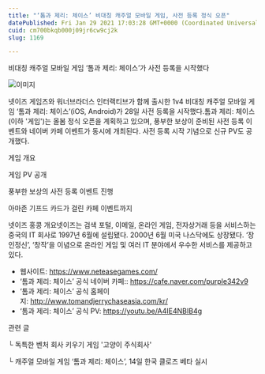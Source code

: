 ```yaml
---
title: "‘톰과 제리: 체이스’ 비대칭 캐주얼 모바일 게임, 사전 등록 정식 오픈"
datePublished: Fri Jan 29 2021 17:03:28 GMT+0000 (Coordinated Universal Time)
cuid: cm700bkqb000j09jr6cw9cj2k
slug: 1169

---
```



비대칭 캐주얼 모바일 게임 ‘톰과 제리: 체이스’가 사전 등록을 시작했다

![이미지](https://cdn.hashnode.com/res/hashnode/image/upload/v1739249624950/2c119454-fa09-4f18-8cc6-c31b0a61902e.jpeg)

넷이즈 게임즈와 워너브라더스 인터랙티브가 함께 출시한 1v4 비대칭 캐주얼 모바일 게임 ‘톰과 제리: 체이스’(iOS, Android)가 28일 사전 등록을 시작했다.톰과 제리: 체이스(이하 '게임')는 올봄 정식 오픈을 계획하고 있으며, 풍부한 보상이 준비된 사전 등록 이벤트와 네이버 카페 이벤트가 동시에 개최된다. 사전 등록 시작 기념으로 신규 PV도 공개했다.

게임 개요

게임 PV 공개

풍부한 보상의 사전 등록 이벤트 진행

아마존 기프드 카드가 걸린 카페 이벤트까지

넷이즈 홍콩 개요넷이즈는 검색 포털, 이메일, 온라인 게임, 전자상거래 등을 서비스하는 중국의 IT 회사로 1997년 6월에 설립됐다. 2000년 6월 미국 나스닥에도 상장됐다. ‘장인정신’, ‘창작’을 이념으로 온라인 게임 및 여러 IT 분야에서 우수한 서비스를 제공하고 있다.

- 웹사이트: https://www.neteasegames.com/
- ‘톰과 제리: 체이스’ 공식 네이버 카페:: https://cafe.naver.com/purple342v9
- ‘톰과 제리: 체이스’ 공식 홈페이지: http://www.tomandjerrychaseasia.com/kr/
- ‘톰과 제리: 체이스’ 공식 PV: https://youtu.be/A4IE4NBIB4g

관련 글

└ 독특한 벤처 회사 키우기 게임 '고양이 주식회사'

└ 캐주얼 모바일 게임 ‘톰과 제리: 체이스’, 14일 한국 클로즈 베타 실시